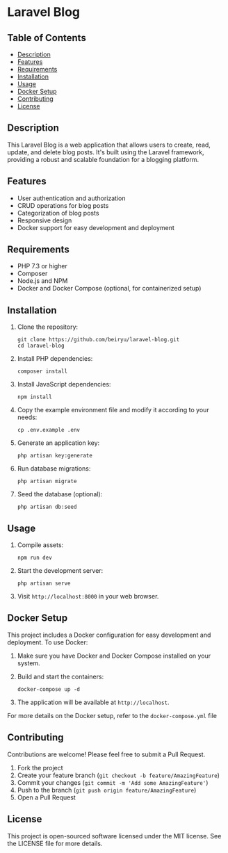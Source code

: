 # Laravel Blog

## Table of Contents

- [Description](#description)
- [Features](#features)
- [Requirements](#requirements)
- [Installation](#installation)
- [Usage](#usage)
- [Docker Setup](#docker-setup)
- [Contributing](#contributing)
- [License](#license)

## Description

This Laravel Blog is a web application that allows users to create, read, update, and delete blog posts. It's built using the Laravel framework, providing a robust and scalable foundation for a blogging platform.

## Features

- User authentication and authorization
- CRUD operations for blog posts
- Categorization of blog posts
- Responsive design
- Docker support for easy development and deployment

## Requirements

- PHP 7.3 or higher
- Composer
- Node.js and NPM
- Docker and Docker Compose (optional, for containerized setup)

## Installation

1. Clone the repository:
   ```
   git clone https://github.com/beiryu/laravel-blog.git
   cd laravel-blog
   ```

2. Install PHP dependencies:
   ```
   composer install
   ```

3. Install JavaScript dependencies:
   ```
   npm install
   ```

4. Copy the example environment file and modify it according to your needs:
   ```
   cp .env.example .env
   ```

5. Generate an application key:
   ```
   php artisan key:generate
   ```

6. Run database migrations:
   ```
   php artisan migrate
   ```

7. Seed the database (optional):
   ```
   php artisan db:seed
   ```

## Usage

1. Compile assets:
   ```
   npm run dev
   ```

2. Start the development server:
   ```
   php artisan serve
   ```

3. Visit `http://localhost:8000` in your web browser.

## Docker Setup

This project includes a Docker configuration for easy development and deployment. To use Docker:

1. Make sure you have Docker and Docker Compose installed on your system.

2. Build and start the containers:
   ```
   docker-compose up -d
   ```

3. The application will be available at `http://localhost`.

For more details on the Docker setup, refer to the `docker-compose.yml` file


## Contributing

Contributions are welcome! Please feel free to submit a Pull Request.

1. Fork the project
2. Create your feature branch (`git checkout -b feature/AmazingFeature`)
3. Commit your changes (`git commit -m 'Add some AmazingFeature'`)
4. Push to the branch (`git push origin feature/AmazingFeature`)
5. Open a Pull Request

## License

This project is open-sourced software licensed under the MIT license. See the LICENSE file for more details.
